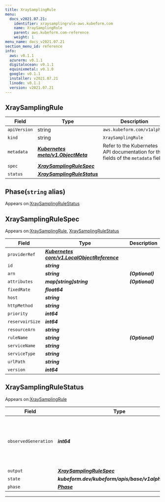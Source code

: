 ```yaml
---
title: XraySamplingRule
menu:
  docs_v2021.07.21:
    identifier: xraysamplingrule-aws.kubeform.com
    name: XraySamplingRule
    parent: aws.kubeform.com-reference
    weight: 1
menu_name: docs_v2021.07.21
section_menu_id: reference
info:
  aws: v0.1.1
  azurerm: v0.1.1
  digitalocean: v0.1.1
  equinixmetal: v0.1.0
  google: v0.1.1
  installer: v2021.07.21
  linode: v0.1.1
  version: v2021.07.21
---
```


## XraySamplingRule
| Field | Type | Description |
| ------ | ----- | ----------- |
| `apiVersion` | string | `aws.kubeform.com/v1alpha1` |
|    `kind` | string | `XraySamplingRule` |
| `metadata` | ***[Kubernetes meta/v1.ObjectMeta](https://v1-18.docs.kubernetes.io/docs/reference/generated/kubernetes-api/v1.18/#objectmeta-v1-meta)***|Refer to the Kubernetes API documentation for the fields of the `metadata` field.|
| `spec` | ***[XraySamplingRuleSpec](#xraysamplingrulespec)***||
| `status` | ***[XraySamplingRuleStatus](#xraysamplingrulestatus)***||
## Phase(`string` alias)

Appears on:[XraySamplingRuleStatus](#xraysamplingrulestatus)

## XraySamplingRuleSpec

Appears on:[XraySamplingRule](#xraysamplingrule), [XraySamplingRuleStatus](#xraysamplingrulestatus)

| Field | Type | Description |
| ------ | ----- | ----------- |
| `providerRef` | ***[Kubernetes core/v1.LocalObjectReference](https://v1-18.docs.kubernetes.io/docs/reference/generated/kubernetes-api/v1.18/#localobjectreference-v1-core)***||
| `id` | ***string***||
| `arn` | ***string***| ***(Optional)*** |
| `attributes` | ***map[string]string***| ***(Optional)*** |
| `fixedRate` | ***float64***||
| `host` | ***string***||
| `httpMethod` | ***string***||
| `priority` | ***int64***||
| `reservoirSize` | ***int64***||
| `resourceArn` | ***string***||
| `ruleName` | ***string***| ***(Optional)*** |
| `serviceName` | ***string***||
| `serviceType` | ***string***||
| `urlPath` | ***string***||
| `version` | ***int64***||
## XraySamplingRuleStatus

Appears on:[XraySamplingRule](#xraysamplingrule)

| Field | Type | Description |
| ------ | ----- | ----------- |
| `observedGeneration` | ***int64***| ***(Optional)*** Resource generation, which is updated on mutation by the API Server.|
| `output` | ***[XraySamplingRuleSpec](#xraysamplingrulespec)***| ***(Optional)*** |
| `state` | ***kubeform.dev/kubeform/apis/base/v1alpha1.State***| ***(Optional)*** |
| `phase` | ***[Phase](#phase)***| ***(Optional)*** |
---
